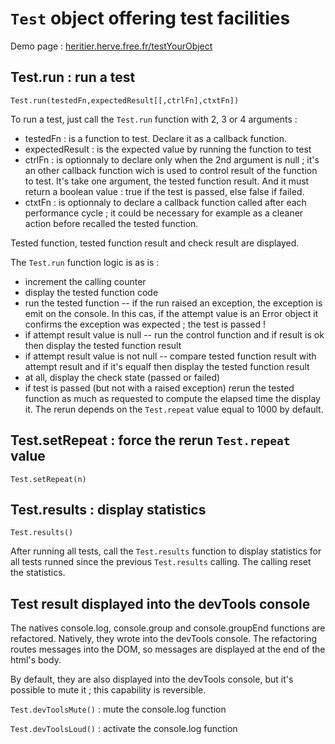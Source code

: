 `Test` object offering test facilities
==

Demo page : [heritier.herve.free.fr/testYourObject](http://heritier.herve.free.fr/testYourObject/)

Test.run : run a test
-

`Test.run(testedFn,expectedResult[[,ctrlFn],ctxtFn])`

To run a test, just call the `Test.run` function with 2, 3 or 4 arguments :
- testedFn : 
  is a function to test. Declare it as a callback function.
- expectedResult : 
  is the expected value by running the function to test
- ctrlFn : 
  is optionnaly to declare only when the 2nd argument is null ;
  it's an other callback function wich is used to control result of the  function to test.
  It's take one argument, the tested function result.
  And it must return a boolean value : true if the test is passed, else false if failed.
- ctxtFn : 
  is optionnaly to declare a callback function called after each performance cycle ;
  it could be necessary for example as a cleaner action before recalled the tested function.

Tested function, tested function result and check result are displayed.

The `Test.run` function logic is as is :
- increment the calling counter
- display the tested function code
- run the tested function
-- if the run raised an exception, the exception is emit on the console. In this cas, if the attempt value
   is an Error object it confirms the exception was expected ; the test is passed !
- if attempt result value is null
-- run the control function  and if result is ok then display the tested function result
- if attempt result value is not null
-- compare tested function result with attempt result  and if it's equalf then display the tested function result
- at all, display the check state (passed or failed)
- if test is passed (but not with a raised exception) rerun the tested function as much as requested to compute
  the elapsed time the display it. The rerun depends on the `Test.repeat` value equal to 1000 by default.

Test.setRepeat : force the rerun `Test.repeat` value
--

`Test.setRepeat(n)`

Test.results : display statistics
--

`Test.results()`

After running all tests, call the `Test.results` function to display statistics for all tests runned since the previous `Test.results` calling.
The calling reset the statistics.

Test result displayed into the devTools console
--

The natives console.log, console.group and console.groupEnd functions are refactored.
 Natively, they wrote into the devTools console.
  The refactoring routes messages into the DOM, so messages are displayed at the end of the html's body.

By default, they are also displayed into the devTools console, but it's possible to mute it ; this capability is reversible.

`Test.devToolsMute()` : mute the console.log function

`Test.devToolsLoud()` : activate the console.log function
